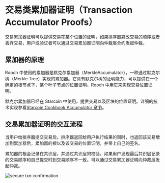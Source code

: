 # 交易类累加器证明（Transaction Accumulator Proofs）

交易累加器证明可以提供交易在某个位置的证明，如果排序器篡改交易的顺序或者丢弃交易，用户或验证者可以通过交易累加器证明向仲裁层合约发起仲裁。

## 累加器的原理

Rooch 中使用的累加器是默克尔累加器（MerkleAccumulator），一种通过默克尔树（Merkle Tree）实现的累加器。它具有默克尔树的证明能力，可以提供在一个确定的根节点下，某个叶子节点的位置证明。Rooch 中用它来实现交易位置证明。

默克尔累加器已经在 Starcoin 中使用，提供交易以及区块的位置证明。详细的技术实现参看[Starcoin Cookbook Accumulator 章节](https://cookbook.starcoin.org/zh/docs/concepts/accumulator/)。

## 交易累加器证明的交互流程

当用户给排序器提交交易后，排序器返回给用户执行结果的同时，也返回该交易增加到累加器后，累加器的根以及该交易的位置证明，并带上自己的签名。

累加器的根会记录在共识层，并通过共识层的校验。如果用户发现最后共识层记录的交易顺序和自己提交时到交易顺序不一致，可以通过交易累加器证明向仲裁层发起仲裁。

![secure txn confirmation](/diagram/rooch-secure-txn-confirmation.svg)
